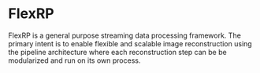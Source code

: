 # FlexRP
FlexRP is a general purpose streaming data processing framework. The primary intent is to enable flexible and scalable image reconstruction using the pipeline architecture where each reconstruction step can be be modularized and run on its own process.  
<!--stackedit_data:
eyJoaXN0b3J5IjpbLTc5MzY4NDk0Nl19
-->